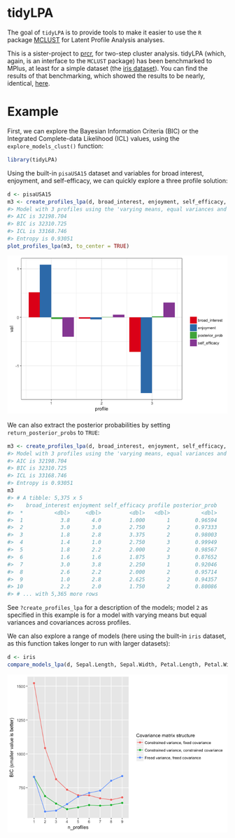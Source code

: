 
<!-- README.md is generated from README.Rmd. Please edit that file -->
tidyLPA
=======

The goal of `tidyLPA` is to provide tools to make it easier to use the `R` package [MCLUST](http://www.stat.washington.edu/mclust/) for Latent Profile Analysis analyses.

This is a sister-project to [prcr](https://github.com/jrosen48/prcr), for two-step cluster analysis. tidyLPA (which, again, is an interface to the `MCLUST` package) has been benchmarked to MPlus, at least for a simple dataset (the [iris dataset](https://en.wikipedia.org/wiki/Iris_flower_data_set)). You can find the results of that benchmarking, which showed the results to be nearly, identical, [here](https://jrosen48.github.io/blog/comparing-mplus-and-mclust-output/).

Example
=======

First, we can explore the Bayesian Information Criteria (BIC) or the Integrated Complete-data Likelihood (ICL) values, using the `explore_models_clust()` function:

``` r
library(tidyLPA)
```

Using the built-in `pisaUSA15` dataset and variables for broad interest, enjoyment, and self-efficacy, we can quickly explore a three profile solution:

``` r
d <- pisaUSA15
m3 <- create_profiles_lpa(d, broad_interest, enjoyment, self_efficacy, n_profiles = 3, model = 2)
#> Model with 3 profiles using the 'varying means, equal variances and covariances' model.
#> AIC is 32198.704
#> BIC is 32310.725
#> ICL is 33168.746
#> Entropy is 0.93051
plot_profiles_lpa(m3, to_center = TRUE)
```

![](README-unnamed-chunk-4-1.png)

We can also extract the posterior probabilities by setting `return_posterior_probs` to `TRUE`:

``` r
m3 <- create_profiles_lpa(d, broad_interest, enjoyment, self_efficacy, n_profiles = 3, model = 2, return_posterior_probs = TRUE)
#> Model with 3 profiles using the 'varying means, equal variances and covariances' model.
#> AIC is 32198.704
#> BIC is 32310.725
#> ICL is 33168.746
#> Entropy is 0.93051
m3
#> # A tibble: 5,375 x 5
#>    broad_interest enjoyment self_efficacy profile posterior_prob
#>  *          <dbl>     <dbl>         <dbl>   <dbl>          <dbl>
#>  1            3.8       4.0         1.000       1        0.96594
#>  2            3.0       3.0         2.750       2        0.97333
#>  3            1.8       2.8         3.375       2        0.98003
#>  4            1.4       1.0         2.750       3        0.99949
#>  5            1.8       2.2         2.000       2        0.98567
#>  6            1.6       1.6         1.875       3        0.87652
#>  7            3.0       3.8         2.250       1        0.92046
#>  8            2.6       2.2         2.000       2        0.95714
#>  9            1.0       2.8         2.625       2        0.94357
#> 10            2.2       2.0         1.750       2        0.80086
#> # ... with 5,365 more rows
```

See `?create_profiles_lpa` for a description of the models; model `2` as specified in this example is for a model with varying means but equal variances and covariances across profiles.

We can also explore a range of models (here using the built-in `iris` dataset, as this function takes longer to run with larger datasets):

``` r
d <- iris
compare_models_lpa(d, Sepal.Length, Sepal.Width, Petal.Length, Petal.Width)
```

![](README-unnamed-chunk-6-1.png)
